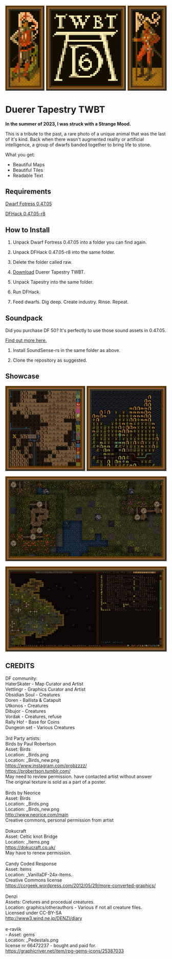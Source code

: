 ![Duerer Tapestry TWBT](https://raw.githubusercontent.com/bridgesense/duerer-vettingr-twbt/main/assets/Duererlogo.png?raw=true)

# Duerer Tapestry TWBT

**In the summer of 2023, I was struck with a Strange Mood.**

This is a tribute to the past, a rare photo of a unique animal that
was the last of it's kind. Back when there wasn't augmented reality
or artificial intelligence, a group of dwarfs banded together to
bring life to stone.

What you get:
* Beautiful Maps
* Beautiful Tiles
* Readable Text

## Requirements

[Dwarf Fotress 0.47.05](http://www.bay12games.com/dwarves/older_versions.html)

[DFHack 0.47.05-r8](https://github.com/DFHack/dfhack/releases/tag/0.47.05-r8)

## How to Install

1. Unpack Dwarf Fortress 0.47.05 into a folder you can find again.

2. Unpack DFHack 0.47.05-r8 into the same folder.

3. Delete the folder called raw.

4. [Download](https://github.com/bridgesense/duerer-vettingr-twbt/raw/main/dist/duerer-tapesty-twbt-47.05.zip) Duerer Tapestry TWBT.

5. Unpack Tapestry into the same folder.

6. Run DFHack.

7. Feed dwarfs. Dig deep. Create industry. Rinse. Repeat.

## Soundpack

Did you purchase DF 50? It's perfectly  to use those sound
assets in 0.47.05.

[Find out more here.](https://github.com/bridgesense/soundsensepack)

1. Install SoundSense-rs in the same folder as above.

2. Clone the repository as suggested.

## Showcase

![Beautiful Maps](https://github.com/bridgesense/duerer-vettingr-twbt/blob/main/assets/beautiful_maps.png?raw=true)

![Vettlingr Graphics](https://github.com/bridgesense/duerer-vettingr-twbt/blob/main/assets/vettlingr_maps.png?raw=true)

![Old School](https://github.com/bridgesense/duerer-vettingr-twbt/blob/main/assets/old_school.png?raw=true)

## CREDITS

DF community:<br />
HaterSkater - Map Curator and Artist<br />
Vettlingr - Graphics Curator and Artist<br />
Obsidian Soul - Creatures<br />
Doren - Ballista & Catapult<br />
Utkonos - Creatures<br />
Dibujor - Creatures<br />
Vordak - Creatures, refuse<br />
Rally Ho! - Base for Coins<br />
Dungeon set - Various Creatures<br />
<br />
3rd Party artists:<br />
Birds by Paul Robertson<br />
	Asset:		Birds<br />
	Location:	_Birds.png<br />
	Location:	_Birds_new.png<br />
	https://www.instagram.com/probzzzz/<br />
	https://probertson.tumblr.com/<br />
	May need to review permission. have contacted artist without answer<br />
	The original texture is sold as a part of a poster. <br />
<br />
Birds by Neorice<br />
	Asset:		Birds<br />
	Location:	_Birds.png<br />
	Location:	_Birds_new.png<br />
	http://www.neorice.com/main<br />
	Creative commons, personal permission from artist<br />
<br />
Dokucraft<br />
	Asset:		Celtic knot Bridge<br />
	Location:	_Items.png<br />
	https://dokucraft.co.uk/<br />
	May have to renew permission.<br />
<br />
Candy Coded Response<br />
	Asset:		Items<br />
	Location:	_VanillaDF-24x-Items.<br />
	Creative Commons license<br />
	https://ccrgeek.wordpress.com/2012/05/29/more-converted-graphics/<br />
<br />
Denzi<br />
	Assets: Cretures and procedual creatures.<br />
	Location: graphics/otherauthors - Various if not all creature files.<br />
	Licensed under CC-BY-SA<br />
	http://www3.wind.ne.jp/DENZI/diary<br />
<br />
e-ravlik <br />- 
	Asset:		gems<br />
	Location:	_Pedestals.png<br />
	license nr 66472237 - bought and paid for.<br />
	https://graphicriver.net/item/rpg-gems-icons/25387033<br />
